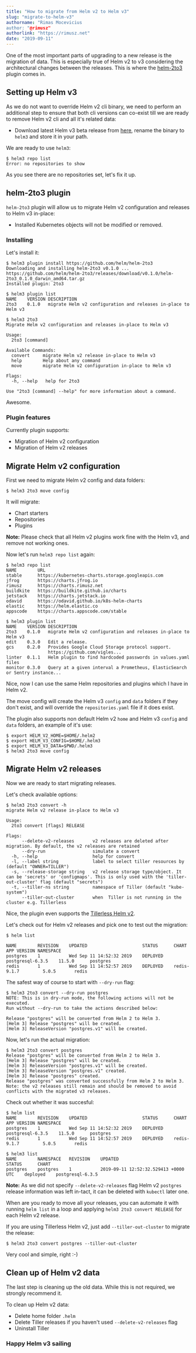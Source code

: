 ```yaml
---
title: "How to migrate from Helm v2 to Helm v3"
slug: "migrate-to-helm-v3"
authorname: "Rimas Mocevicius
author: "@rimusz"
authorlink: "https://rimusz.net"
date: "2019-09-11"
---
```


One of the most important parts of upgrading to a new release is the migration of data. This is especially true of Helm v2 to v3 considering the architectural changes between the releases. This is where the [helm-2to3](https://github.com/helm/helm-2to3) plugin comes in.

## Setting up Helm v3

As we do not want to override Helm v2 cli binary, we need to perform an additional step to ensure that both cli versions can co-exist till we are ready to remove Helm v2 cli and all it's related data:

- Download latest Helm v3 beta release from [here](https://github.com/helm/helm/releases/tag/v3.0.0-beta.3), rename the binary to `helm3` and store it in your path.

We are ready to use `helm3`:

```
$ helm3 repo list
Error: no repositories to show
```

As you see there are no repositories set, let's fix it up.

## helm-2to3 plugin

`helm-2to3` plugin will allow us to migrate Helm v2 configuration and releases to Helm v3 in-place:

- Installed Kubernetes objects will not be modified or removed.

### Installing

Let's install it:

```
$ helm3 plugin install https://github.com/helm/helm-2to3
Downloading and installing helm-2to3 v0.1.0 ...
https://github.com/helm/helm-2to3/releases/download/v0.1.0/helm-2to3_0.1.0_darwin_amd64.tar.gz
Installed plugin: 2to3
```

```
$ helm3 plugin list
NAME	VERSION	DESCRIPTION
2to3	0.1.0  	migrate Helm v2 configuration and releases in-place to Helm v3
```

```
$ helm3 2to3
Migrate Helm v2 configuration and releases in-place to Helm v3

Usage:
  2to3 [command]

Available Commands:
  convert     migrate Helm v2 release in-place to Helm v3
  help        Help about any command
  move        migrate Helm v2 configuration in-place to Helm v3

Flags:
  -h, --help   help for 2to3

Use "2to3 [command] --help" for more information about a command.
```

Awesome.

### Plugin features

Currently plugin supports:

- Migration of Helm v2 configuration
- Migration of Helm v2 releases

## Migrate Helm v2 configuration

First we need to migrate Helm v2 config and data folders:

```
$ helm3 2to3 move config
```

It will migrate:

- Chart starters
- Repositories
- Plugins

**Note:** Please check that all Helm v2 plugins work fine with the Helm v3, and remove not working ones.

Now let's run `helm3 repo list` again:

```
$ helm3 repo list
NAME       	URL
stable     	https://kubernetes-charts.storage.googleapis.com
jfrog      	https://charts.jfrog.io
rimusz     	https://charts.rimusz.net
buildkite  	https://buildkite.github.io/charts
jetstack   	https://charts.jetstack.io
odavid     	https://odavid.github.io/k8s-helm-charts
elastic    	https://helm.elastic.co
appscode   	https://charts.appscode.com/stable

$ helm3 plugin list
NAME   	VERSION	DESCRIPTION
2to3   	0.1.0  	migrate Helm v2 configuration and releases in-place to Helm v3
edit   	0.3.0  	Edit a release.
gcs    	0.2.0  	Provides Google Cloud Storage protocol support.
       	       	https://github.com/vigles...
linter 	0.1.1  	Helm plugin to find hardcoded passwords in values.yaml files
monitor	0.3.0  	Query at a given interval a Prometheus, ElasticSearch or Sentry instance...
```

Nice, now I can use the same Helm repositories and plugins which I have in Helm v2.

The move config will create the Helm v3 `config` and `data` folders if they don't exist, and will override the `repositories.yaml` file if it does exist.

The plugin also supports non default Helm v2 `home` and Helm v3 `config` and `data` folders, an example of it's use:

```
$ export HELM_V2_HOME=$HOME/.helm2
$ export HELM_V3_CONFIG=$HOME/.helm3
$ export HELM_V3_DATA=$PWD/.helm3
$ helm3 2to3 move config
```

## Migrate Helm v2 releases

Now we are ready to start migrating releases.

Let's check available options:

```
$ helm3 2to3 convert -h
migrate Helm v2 release in-place to Helm v3

Usage:
  2to3 convert [flags] RELEASE

Flags:
      --delete-v2-releases       v2 releases are deleted after migration. By default, the v2 releases are retained
      --dry-run                  simulate a convert
  -h, --help                     help for convert
  -l, --label string             label to select tiller resources by (default "OWNER=TILLER")
  -s, --release-storage string   v2 release storage type/object. It can be 'secrets' or 'configmaps'. This is only used with the 'tiller-out-cluster' flag (default "secrets")
  -t, --tiller-ns string         namespace of Tiller (default "kube-system")
      --tiller-out-cluster       when  Tiller is not running in the cluster e.g. Tillerless
```

Nice, the plugin even supports the [Tillerless Helm v2](https://github.com/rimusz/helm-tiller).

Let's check out for Helm v2 releases and pick one to test out the migration:

```
$ helm list

NAME    	REVISION	UPDATED                 	STATUS  	CHART           	APP VERSION	NAMESPACE
postgres	1       	Wed Sep 11 14:52:32 2019	DEPLOYED	postgresql-6.3.5	11.5.0     	postgres
redis   	1       	Wed Sep 11 14:52:57 2019	DEPLOYED	redis-9.1.7     	5.0.5      	redis
```

The safest way of course to start with `--dry-run` flag:

```
$ helm3 2to3 convert --dry-run postgres
NOTE: This is in dry-run mode, the following actions will not be executed.
Run without --dry-run to take the actions described below:

Release "postgres" will be converted from Helm 2 to Helm 3.
[Helm 3] Release "postgres" will be created.
[Helm 3] ReleaseVersion "postgres.v1" will be created.
```

Now, let's run the actual migration:

```
$ helm3 2to3 convert postgres
Release "postgres" will be converted from Helm 2 to Helm 3.
[Helm 3] Release "postgres" will be created.
[Helm 3] ReleaseVersion "postgres.v1" will be created.
[Helm 3] ReleaseVersion "postgres.v1" created.
[Helm 3] Release "postgres" created.
Release "postgres" was converted successfully from Helm 2 to Helm 3. Note: the v2 releases still remain and should be removed to avoid conflicts with the migrated v3 releases.
```

Check out whether it was succesful:

```
$ helm list
NAME    	REVISION	UPDATED                 	STATUS  	CHART           	APP VERSION	NAMESPACE
postgres	1       	Wed Sep 11 14:52:32 2019	DEPLOYED	postgresql-6.3.5	11.5.0     	postgres
redis   	1       	Wed Sep 11 14:52:57 2019	DEPLOYED	redis-9.1.7     	5.0.5      	redis

$ helm3 list
NAME    	NAMESPACE	REVISION	UPDATED                             	STATUS  	CHART
postgres	postgres 	1       	2019-09-11 12:52:32.529413 +0000 UTC	deployed	postgresql-6.3.5
```

**Note:** As we did not specify `--delete-v2-releases` flag Helm v2 `postgres` release information was left in-tact, it can be deleted with `kubectl` later one.

When are you ready to move all your releases, you can automate it with running `helm list` in a loop and applying `helm3 2to3 convert RELEASE` for each Helm v2 release.

If you are using Tillerless Helm v2, just add `--tiller-out-cluster` to migrate the release:

```
$ helm3 2to3 convert postgres --tiller-out-cluster
```

Very cool and simple, right :-)

## Clean up of Helm v2 data
The last step is cleaning up the old data. While this is not required, we strongly recommend it.

To clean up Helm v2 data:

- Delete home folder `.helm`
- Delete Tiller releases if you haven't used `--delete-v2-releases` flag
- Uninstall Tiller

### Happy Helm v3 sailing
